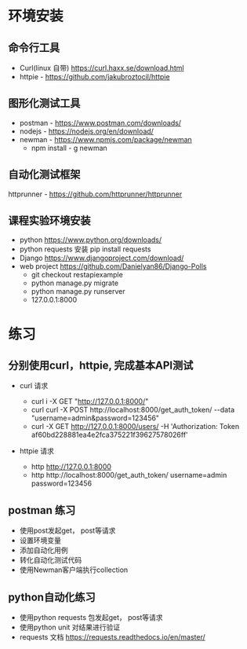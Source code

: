 # 环境安装
## 命令行工具
- Curl(linux 自带) https://curl.haxx.se/download.html
- httpie - https://github.com/jakubroztocil/httpie 
## 图形化测试工具
- postman - https://www.postman.com/downloads/
- nodejs - https://nodejs.org/en/download/
- newman - https://www.npmjs.com/package/newman
    - npm install - g newman
## 自动化测试框架
httprunner - https://github.com/httprunner/httprunner 
## 课程实验环境安装
- python https://www.python.org/downloads/
- python requests 安装 pip install requests
- Django https://www.djangoproject.com/download/
- web project https://github.com/Danielyan86/Django-Polls
    - git checkout restapiexample
    - python manage.py migrate
    - python manage.py runserver
    - 127.0.0.1:8000

# 练习
## 分别使用curl，httpie, 完成基本API测试
- curl 请求
    - curl i  -X GET "http://127.0.0.1:8000/"  
    - curl curl -X POST http://localhost:8000/get_auth_token/ --data "username=admin&password=123456"
    - curl -X GET http://127.0.0.1:8000/users/ -H 'Authorization: Token af60bd228881ea4e2fca375221f39627578026ff'

- httpie 请求
    - http http://127.0.0.1:8000
    - http http://localhost:8000/get_auth_token/ username=admin password=123456
## postman 练习
- 使用post发起get， post等请求
- 设置环境变量
- 添加自动化用例
- 转化自动化测试代码
- 使用Newman客户端执行collection

## python自动化练习
- 使用python requests 包发起get， post等请求
- 使用python unit 对结果进行验证
- requests 文档 https://requests.readthedocs.io/en/master/
